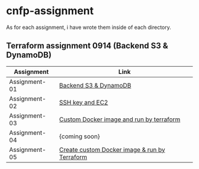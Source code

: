 # cnfp-assignment

As for each assignment, i have wrote them inside of each directory.

## Terraform assignment 0914 (Backend S3 & DynamoDB)

| Assignment | Link |
|------------|------|
| Assignment-01 | [Backend S3 & DynamoDB](/terraform%20assignment/0914/README.md) |
| Assignment-02 | [SSH key and EC2](/terraform%20assignment/0923/sshkeygen_ec2/README.md) |
| Assignment-03| [Custom Docker image and run by terraform](https://mksithu.notion.site/HelloCloud-Assignment-Docker-image-and-Terraform-110d99cce24f80fdbfadc59f25f09fc9) |
| Assignment-04|{coming soon}|
| Assignment-05| [Create custom Docker image & run by Terraform](https://mksithu.notion.site/HelloCloud-Assignment-Create-Custom-Docker-image-Run-by-Terraform-126d99cce24f801cb91fcc50c78480a8) |
